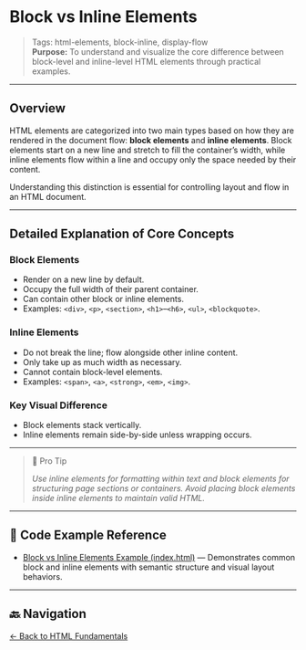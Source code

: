 # Block vs Inline Elements

> Tags: html-elements, block-inline, display-flow  
> **Purpose:** To understand and visualize the core difference between block-level and inline-level HTML elements through practical examples.

---

## Overview

HTML elements are categorized into two main types based on how they are rendered in the document flow: **block elements** and **inline elements**. Block elements start on a new line and stretch to fill the container’s width, while inline elements flow within a line and occupy only the space needed by their content.

Understanding this distinction is essential for controlling layout and flow in an HTML document.

---

## Detailed Explanation of Core Concepts

### **Block Elements**

- Render on a new line by default.
- Occupy the full width of their parent container.
- Can contain other block or inline elements.
- Examples: `<div>`, `<p>`, `<section>`, `<h1>`–`<h6>`, `<ul>`, `<blockquote>`.

### **Inline Elements**

- Do not break the line; flow alongside other inline content.
- Only take up as much width as necessary.
- Cannot contain block-level elements.
- Examples: `<span>`, `<a>`, `<strong>`, `<em>`, `<img>`.

### **Key Visual Difference**

- Block elements stack vertically.
- Inline elements remain side-by-side unless wrapping occurs.

---

> 🧠 Pro Tip
>
> _Use inline elements for formatting within text and block elements for structuring page sections or containers. Avoid placing block elements inside inline elements to maintain valid HTML._

---

## 🧪 Code Example Reference

- [Block vs Inline Elements Example (index.html)](index.html) — Demonstrates common block and inline elements with semantic structure and visual layout behaviors.

---

## 🔙 Navigation

[← Back to HTML Fundamentals](../README.md)
